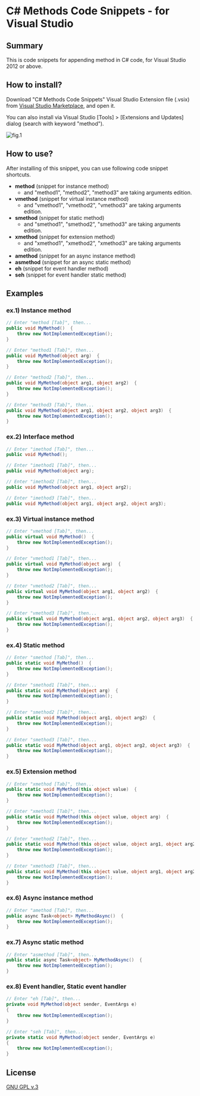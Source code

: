 # C# Methods Code Snippets - for Visual Studio

## Summary

This is code snippets for appending method in C# code, for Visual Studio 2012 or above.

## How to install?

Download "C# Methods Code Snippets" Visual Studio Extension file (.vsix) from [Visual Studio Marketplace](https://marketplace.visualstudio.com/items?itemName=jsakamoto.CMethodsCodeSnippets), and open it.

You can also install via Visual Studio [Tools] > [Extensions and Updates] dialog (search with keyword "method").

![fig.1](.assets/fig001.png)

## How to use?

After installing of this snippet, you can use following code snippet shortcuts.

- **method** (snippet for instance method)
    - and "method1", "method2", "method3" are taking arguments edition. 
- **vmethod** (snippet for virtual instance method)
    - and "vmethod1", "vmethod2", "vmethod3" are taking arguments edition. 
- **smethod** (snippet for static method)
    - and "smethod1", "smethod2", "smethod3" are taking arguments edition. 
- **xmethod** (snippet for extension method)
    - and "xmethod1", "xmethod2", "xmethod3" are taking arguments edition. 
- **amethod** (snippet for an async instance method)
- **asmethod** (snippet for an async static method)
- **eh** (snippet for event handler method)
- **seh** (snippet for event handler static method)

## Examples

### ex.1) Instance method

```csharp
// Enter "method [Tab]", then...  
public void MyMethod()  {
    throw new NotImplementedException();
}

// Enter "method1 [Tab]", then...  
public void MyMethod(object arg)  {
    throw new NotImplementedException();
}

// Enter "method2 [Tab]", then...  
public void MyMethod(object arg1, object arg2)  {
    throw new NotImplementedException();
}

// Enter "method3 [Tab]", then...  
public void MyMethod(object arg1, object arg2, object arg3)  {
    throw new NotImplementedException();
}
```
### ex.2) Interface method

```csharp
// Enter "imethod [Tab]", then...  
public void MyMethod();

// Enter "imethod1 [Tab]", then...  
public void MyMethod(object arg);

// Enter "imethod2 [Tab]", then...  
public void MyMethod(object arg1, object arg2);

// Enter "imethod3 [Tab]", then...  
public void MyMethod(object arg1, object arg2, object arg3);
```

### ex.3) Virtual instance method

```csharp
// Enter "vmethod [Tab]", then...  
public virtual void MyMethod()  {
    throw new NotImplementedException();
}

// Enter "vmethod1 [Tab]", then...  
public virtual void MyMethod(object arg)  {
    throw new NotImplementedException();
}

// Enter "vmethod2 [Tab]", then...  
public virtual void MyMethod(object arg1, object arg2)  {
    throw new NotImplementedException();
}

// Enter "vmethod3 [Tab]", then...  
public virtual void MyMethod(object arg1, object arg2, object arg3)  {
    throw new NotImplementedException();
}
```

### ex.4) Static method

```csharp
// Enter "smethod [Tab]", then...  
public static void MyMethod()  {
    throw new NotImplementedException();
}

// Enter "smethod1 [Tab]", then...  
public static void MyMethod(object arg)  {
    throw new NotImplementedException();
}

// Enter "smethod2 [Tab]", then...  
public static void MyMethod(object arg1, object arg2)  {
    throw new NotImplementedException();
}

// Enter "smethod3 [Tab]", then...  
public static void MyMethod(object arg1, object arg2, object arg3)  {
    throw new NotImplementedException();
}
```
### ex.5) Extension method

```csharp
// Enter "xmethod [Tab]", then...  
public static void MyMethod(this object value)  {
    throw new NotImplementedException();
}

// Enter "xmethod1 [Tab]", then...  
public static void MyMethod(this object value, object arg)  {
    throw new NotImplementedException();
}

// Enter "xmethod2 [Tab]", then...  
public static void MyMethod(this object value, object arg1, object arg2)  {
    throw new NotImplementedException();
}

// Enter "xmethod3 [Tab]", then...  
public static void MyMethod(this object value, object arg1, object arg2, object arg3)  {
    throw new NotImplementedException();
}
```

### ex.6) Async instance method

```csharp
// Enter "amethod [Tab]", then...  
public async Task<object> MyMethodAsync()  {
    throw new NotImplementedException();
}
```

### ex.7) Async static method

```csharp
// Enter "asmethod [Tab]", then...  
public static async Task<object> MyMethodAsync()  {
    throw new NotImplementedException();
}
```

### ex.8) Event handler, Static event handler

```csharp
// Enter "eh [Tab]", then... 
private void MyMethod(object sender, EventArgs e)
{
    throw new NotImplementedException();
}
```

```csharp
// Enter "seh [Tab]", then... 
private static void MyMethod(object sender, EventArgs e)
{
    throw new NotImplementedException();
}
```

## License

[GNU GPL v.3](LICENSE.txt)

